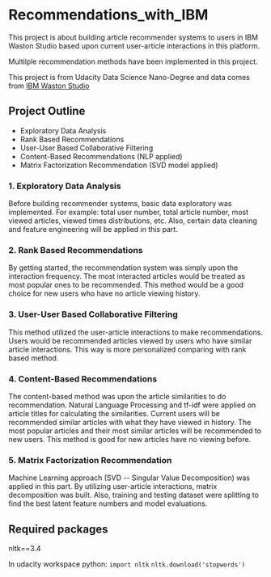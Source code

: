 # Recommendations_with_IBM
This project is about building article recommender systems to users in IBM
Waston Studio based upon current user-article interactions in this platform.

Multilple recommendation methods have been implemented in this project.

This project is from Udacity Data Science Nano-Degree and data comes from [IBM
Waston Studio](https://dataplatform.cloud.ibm.com)


## Project Outline

* Exploratory Data Analysis
* Rank Based Recommendations
* User-User Based Collaborative Filtering
* Content-Based Recommendations (NLP applied)
* Matrix Factorization Recommendation (SVD model applied)


### **1**. **Exploratory Data Analysis**
Before building recommender systems, basic data exploratory was implemented.
For example: total user number, total article number, most viewed articles,
viewed times distributions, etc. Also, certain data cleaning and feature
engineering will be applied in this part.

### **2**. **Rank Based Recommendations**
By getting started, the recommendation system was simply upon the interaction
frequency. The most interacted articles would be treated as most popular ones
to be recommended. This method would be a good choice for new users who have no
article viewing history.

### **3**. **User-User Based Collaborative Filtering**
This method utilized the user-article interactions to make recommendations.
Users would be recommended articles viewed by users who have similar article
interactions. This way is more personalized comparing with rank based method.

### **4**. **Content-Based Recommendations**
The content-based method was upon the article similarities to do
recommendation. Natural Language Processing and tf-idf were applied on article
titles for calculating the similarities. Current users will be recommended
similar articles with what they have viewed in history. The most popular articles
and their most similar articles will be recommended to new users. This method is
good for new articles have no viewing before.

### **5**. **Matrix Factorization Recommendation**
Machine Learning approach (SVD -- Singular Value Decomposition) was applied in
this part. By utilizing user-article interactions, matrix decomposition was
built. Also, training and testing dataset were splitting to find the best latent
feature numbers and model evaluations.


## Required packages
nltk==3.4 <br />

In udacity workspace python:
`import nltk`
`nltk.download('stopwords')`
